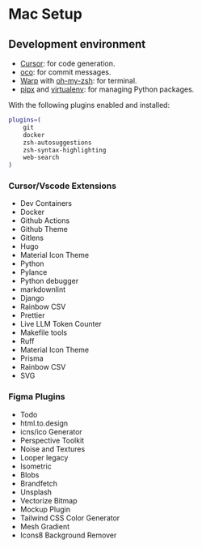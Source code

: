 # Mac Setup

## Development environment

- [Cursor](https://www.cursor.com/): for code generation.
- [oco](https://github.com/di-sukharev/opencommit): for commit messages.
- [Warp](https://www.warp.dev) with [oh-my-zsh](https://ohmyz.sh/): for terminal.
- [pipx](https://pypi.org/project/pipx/) and [virtualenv](https://virtualenv.pypa.io/en/latest/): for managing Python packages.

With the following plugins enabled and installed:

```bash
plugins=(
    git
    docker
    zsh-autosuggestions
    zsh-syntax-highlighting
    web-search
)
```

### Cursor/Vscode Extensions

- Dev Containers
- Docker
- Github Actions
- Github Theme
- Gitlens
- Hugo
- Material Icon Theme
- Python
- Pylance
- Python debugger
- markdownlint
- Django
- Rainbow CSV
- Prettier
- Live LLM Token Counter
- Makefile tools
- Ruff
- Material Icon Theme
- Prisma
- Rainbow CSV
- SVG

### Figma Plugins

- Todo
- html.to.design
- icns/ico Generator
- Perspective Toolkit
- Noise and Textures
- Looper legacy
- Isometric
- Blobs
- Brandfetch
- Unsplash
- Vectorize Bitmap
- Mockup Plugin
- Tailwind CSS Color Generator
- Mesh Gradient
- Icons8 Background Remover